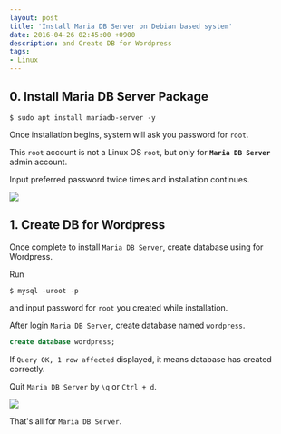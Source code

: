 ```yaml
---
layout: post
title: 'Install Maria DB Server on Debian based system'
date: 2016-04-26 02:45:00 +0900
description: and Create DB for Wordpress
tags:
- Linux
---
```


## 0. Install Maria DB Server Package

```
$ sudo apt install mariadb-server -y
```


Once installation begins, system will ask you password for `root`.

This `root` account is not a Linux OS `root`, but only for **`Maria DB Server`** admin account.

Input preferred password twice times and installation continues.

<a href="https://minibrary.com/blogimg/img20160417-004.png" data-lightbox="55"><img src="https://minibrary.com/blogimg/img20160417-004.png"></a>

## 1. Create DB for Wordpress

Once complete to install `Maria DB Server`, create database using for Wordpress.

Run

```
$ mysql -uroot -p
```

and input password for `root` you created while installation.

After login `Maria DB Server`, create database named `wordpress`.

```sql
create database wordpress;
```

If `Query OK, 1 row affected` displayed, it means database has created correctly.

Quit `Maria DB Server` by `\q` or `Ctrl + d`.

<a href="https://minibrary.com/blogimg/img20160417-005.png" data-lightbox="55"><img src="https://minibrary.com/blogimg/img20160417-005.png"></a>

That's all for `Maria DB Server`.
